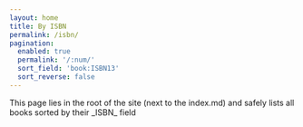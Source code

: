 ```yaml
---
layout: home
title: By ISBN
permalink: /isbn/
pagination: 
  enabled: true
  permalink: '/:num/'
  sort_field: 'book:ISBN13'
  sort_reverse: false
---
```



<p>This page lies in the root of the site (next to the index.md) and safely lists all books sorted by their _ISBN_ field</p>
